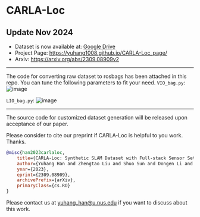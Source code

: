 # CARLA-Loc

## Update Nov 2024

- Dataset is now available at: [Google Drive](https://drive.google.com/drive/folders/1KnKzNv6BcOjhhzZ-AtoHgN09j6znPhCn?usp=share_link)
- Project Page: https://yuhang1008.github.io/CARLA-Loc_page/
- Arxiv: https://arxiv.org/abs/2309.08909v2

---

The code for converting raw dataset to rosbags has been attached in this repo. You can tune the following parameters to fit your need.
`VIO_bag.py`:
![image](https://github.com/user-attachments/assets/097eb658-ab5a-4259-be9c-80e7320d3f58)

`LIO_bag.py`:
![image](https://github.com/user-attachments/assets/c0c3e7d1-d898-465c-8812-29f6860da668)





---



The source code for customized dataset generation will be released upon acceptance of our paper.

Please consider to cite our preprint if CARLA-Loc is helpful to you work. Thanks.
```bibtex
@misc{han2023carlaloc,
    title={CARLA-Loc: Synthetic SLAM Dataset with Full-stack Sensor Setup in Challenging Weather and Dynamic Environments},
    author={Yuhang Han and Zhengtao Liu and Shuo Sun and Dongen Li and Jiawei Sun and Chengran Yuan and Marcelo H. Ang Jr},
    year={2023},
    eprint={2309.08909},
    archivePrefix={arXiv},
    primaryClass={cs.RO}
}
```
Please contact us at yuhang_han@u.nus.edu if you want to discuss about this work.
